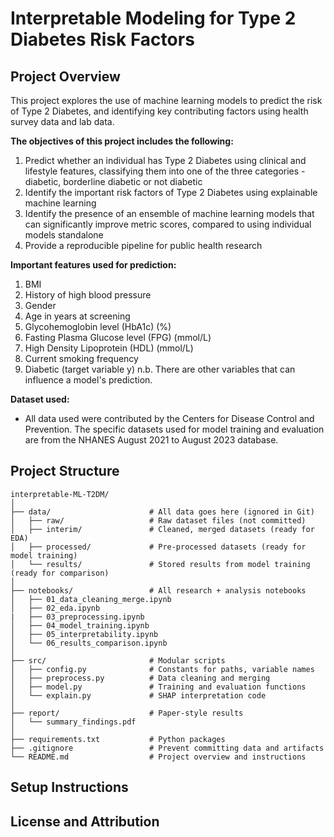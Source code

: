 # Interpretable Modeling for Type 2 Diabetes Risk Factors

## Project Overview
This project explores the use of machine learning models to predict the risk of Type 2 Diabetes, and identifying key contributing factors using health survey data and lab data.

**The objectives of this project includes the following:**
1. Predict whether an individual has Type 2 Diabetes using clinical and lifestyle features, classifying them into one of the three categories - diabetic, borderline diabetic or not diabetic
2. Identify the important risk factors of Type 2 Diabetes using explainable machine learning
3. Identify the presence of an ensemble of machine learning models that can significantly improve metric scores, compared to using individual models standalone
4. Provide a reproducible pipeline for public health research

**Important features used for prediction:**
1. BMI
2. History of high blood pressure
3. Gender
4. Age in years at screening
5. Glycohemoglobin level (HbA1c) (%)
6. Fasting Plasma Glucose level (FPG) (mmol/L)
7. High Density Lipoprotein (HDL) (mmol/L)
8. Current smoking frequency
9. Diabetic (target variable y)
n.b. There are other variables that can influence a model's prediction.

**Dataset used:**
- All data used were contributed by the Centers for Disease Control and Prevention. The specific datasets used for model training and evaluation are from the NHANES August 2021 to August 2023 database.

## Project Structure

```
interpretable-ML-T2DM/
│
├── data/                      # All data goes here (ignored in Git)
│   ├── raw/                   # Raw dataset files (not committed)
│   ├── interim/               # Cleaned, merged datasets (ready for EDA)
│   ├── processed/             # Pre-processed datasets (ready for model training)
│   └── results/               # Stored results from model training (ready for comparison)
│
├── notebooks/                 # All research + analysis notebooks
│   ├── 01_data_cleaning_merge.ipynb
│   ├── 02_eda.ipynb
|   ├── 03_preprocessing.ipynb
│   ├── 04_model_training.ipynb
│   ├── 05_interpretability.ipynb
│   └── 06_results_comparison.ipynb
│
├── src/                       # Modular scripts
│   ├── config.py              # Constants for paths, variable names
│   ├── preprocess.py          # Data cleaning and merging
│   ├── model.py               # Training and evaluation functions
│   └── explain.py             # SHAP interpretation code
│
├── report/                    # Paper-style results
│   └── summary_findings.pdf
│
├── requirements.txt           # Python packages
├── .gitignore                 # Prevent committing data and artifacts
└── README.md                  # Project overview and instructions
```

## Setup Instructions


## License and Attribution
